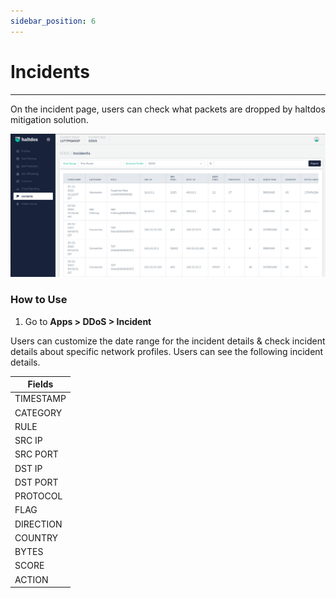 ```yaml
---
sidebar_position: 6
---
```


# Incidents

---

On the incident page, users can check what packets are dropped by haltdos mitigation solution.

![incidents](\img\ddos\v7\docs\incidents.png)

### How to Use

1. Go to **Apps > DDoS > Incident**

Users can customize the date range for the incident details & check incident details about specific network profiles. Users can see the following incident details.  

| Fields     |
|------------|
| TIMESTAMP  |
| CATEGORY   |
| RULE       |
| SRC IP     |
| SRC PORT   |
| DST IP     |
| DST PORT   |
| PROTOCOL   |
| FLAG       |
| DIRECTION  |
| COUNTRY    |
| BYTES      |
| SCORE      |
| ACTION     |
